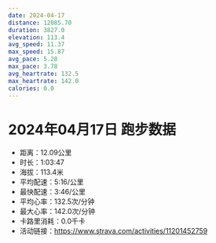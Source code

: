 ```yaml
---
date: 2024-04-17
distance: 12085.70
duration: 3827.0
elevation: 113.4
avg_speed: 11.37
max_speed: 15.87
avg_pace: 5.28
max_pace: 3.78
avg_heartrate: 132.5
max_heartrate: 142.0
calories: 0.0
---
```


# 2024年04月17日 跑步数据

- 距离：12.09公里
- 时长：1:03:47
- 海拔：113.4米
- 平均配速：5:16/公里
- 最快配速：3:46/公里
- 平均心率：132.5次/分钟
- 最大心率：142.0次/分钟
- 卡路里消耗：0.0千卡
- 活动链接：https://www.strava.com/activities/11201452759

